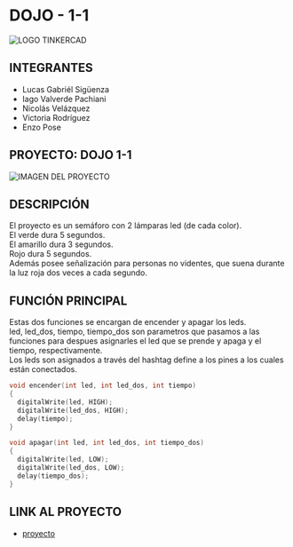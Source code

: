 # DOJO - 1-1 

![LOGO TINKERCAD](https://github.com/iagovalverde/EjemploDocumentacion/blob/main/img/ArduinoTinkercad.jpg)

## INTEGRANTES
* Lucas Gabriél Sigüenza
* Iago Valverde Pachiani
* Nicolás Velázquez
* Victoria Rodríguez
* Enzo Pose 

## PROYECTO: DOJO 1-1

![IMAGEN DEL PROYECTO](https://i.im.ge/2023/04/25/LbesZT.FotoFulvo.png)

## DESCRIPCIÓN

El proyecto es un semáforo con 2 lámparas led (de cada color). <br/>
El verde dura 5 segundos. <br/>
El amarillo dura 3 segundos. <br/>
Rojo dura 5 segundos.<br/>
Además posee señalización para personas no videntes, que suena durante la luz roja dos veces a cada segundo.

## FUNCIÓN PRINCIPAL

Estas dos funciones se encargan de encender y apagar los leds. <br/> 
led, led_dos, tiempo, tiempo_dos son parametros que pasamos a las funciones para despues asignarles el led que se prende y apaga y el tiempo, respectivamente. <br/>
Los leds son asignados a través del hashtag define a los pines a los cuales están conectados.

```C++ 
void encender(int led, int led_dos, int tiempo)
{
  digitalWrite(led, HIGH);
  digitalWrite(led_dos, HIGH);
  delay(tiempo);
}

void apagar(int led, int led_dos, int tiempo_dos)
{
  digitalWrite(led, LOW);
  digitalWrite(led_dos, LOW);
  delay(tiempo_dos);
}

```

## LINK AL PROYECTO

* [proyecto](https://www.tinkercad.com/things/i2CBQSHZGLf-copy-of-brave-hillar-bombul/editel?sharecode=MPb9SxTbzHUjMsSWyZcr3BQnK4RgUTSg-Y6jfeaZM7s)
